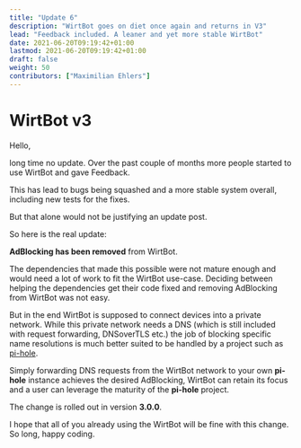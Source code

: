 ```yaml
---
title: "Update 6"
description: "WirtBot goes on diet once again and returns in V3"
lead: "Feedback included. A leaner and yet more stable WirtBot"
date: 2021-06-20T09:19:42+01:00
lastmod: 2021-06-20T09:19:42+01:00
draft: false
weight: 50
contributors: ["Maximilian Ehlers"]
---
```


# WirtBot v3

Hello,

long time no update.
Over the past couple of months more people started to use WirtBot and gave Feedback.

This has lead to bugs being squashed and a more stable system overall, including new tests for the fixes.

But that alone would not be justifying an update post.

So here is the real update:

**AdBlocking has been removed** from WirtBot.

The dependencies that made this possible were not mature enough and would need a lot of work to fit the WirtBot use-case.
Deciding between helping the dependencies get their code fixed and removing AdBlocking from WirtBot was not easy.

But in the end WirtBot is supposed to connect devices into a private network. While this private network needs a DNS (which is still included with request forwarding, DNSoverTLS etc.) the job of blocking specific name resolutions is much better suited to be handled by a project such as [pi-hole](https://pi-hole.net/).

Simply forwarding DNS requests from the WirtBot network to your own **pi-hole** instance achieves the desired AdBlocking, WirtBot can retain its focus and a user can leverage the maturity of the **pi-hole** project.

The change is rolled out in version **3.0.0**.

I hope that all of you already using the WirtBot will be fine with this change. So long, happy coding.
